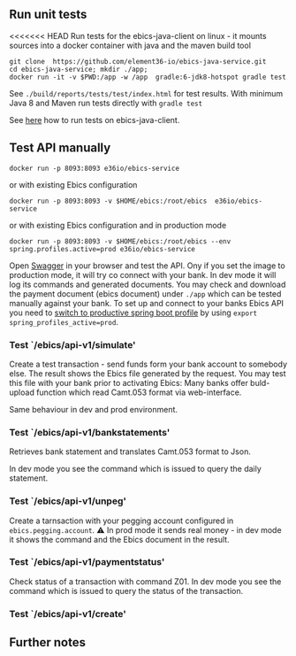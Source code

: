## Run unit tests

<<<<<<< HEAD
Run tests for the ebics-java-client on linux - it mounts sources into a docker container with java and the maven build tool

    git clone  https://github.com/element36-io/ebics-java-service.git
    cd ebics-java-service; mkdir ./app;
    docker run -it -v $PWD:/app -w /app  gradle:6-jdk8-hotspot gradle test
    
See `./build/reports/tests/test/index.html` for test results. With minimum Java 8 and Maven run tests directly with `gradle test`

See [here](https://github.com/element36-io/ebics-java-client/blob/master/README.md) how to run tests on ebics-java-client. 

## Test API manually

    docker run -p 8093:8093 e36io/ebics-service

or with existing Ebics configuration

    docker run -p 8093:8093 -v $HOME/ebics:/root/ebics  e36io/ebics-service

or with existing Ebics configuration and in production mode 

    docker run -p 8093:8093 -v $HOME/ebics:/root/ebics --env spring.profiles.active=prod e36io/ebics-service


Open [Swagger](http://localhost:8093/ebics/swagger-ui/?url=/ebics/v2/api-docs/) in your 
browser and test the API. Ony if you set the image to production mode, it will 
try co connect with your bank. In dev mode it will log its commands and generated 
documents. You may check and download the payment document (ebics document) under `./app`
which can be tested manually against your bank. To set up and connect to your banks 
Ebics API you need to [switch to productive spring boot
profile](https://www.baeldung.com/spring-profiles) by using `export spring_profiles_active=prod`. 


### Test  `/ebics/api-v1/simulate' 

Create a test transaction - send funds form your bank account to somebody else. 
The result shows the Ebics file generated by the request. 
You may test this file with your bank prior to activating Ebics: Many
banks offer buld-upload function which read Camt.053 format via web-interface. 

Same behaviour in dev and prod environment. 

### Test  `/ebics/api-v1/bankstatements' 

Retrieves bank statement and translates Camt.053 format to Json. 

In dev mode you see the command which is issued to query the daily statement. 

### Test  `/ebics/api-v1/unpeg' 

Create a tarnsaction with your pegging account configured in `ebics.pegging.account`. 
:warning: In prod mode it sends real money - in dev mode it shows the command and the Ebics document in the result. 

### Test  `/ebics/api-v1/paymentstatus'

Check status of a transaction with command Z01. In dev mode you see the command which is issued to query the status of the transaction.

### Test  `/ebics/api-v1/create'


## Further notes

